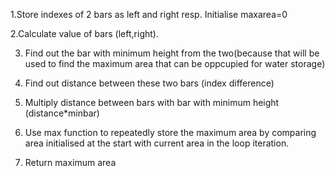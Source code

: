 1.Store indexes of 2 bars as left and right resp. Initialise maxarea=0

2.Calculate value of bars (left,right).

3. Find out the bar with minimum height from the two(because that will be used to find the maximum area that can be oppcupied for water storage)

4. Find out distance between these two bars (index difference)

5. Multiply distance between bars with bar with minimum height (distance*minbar)

6. Use max function to repeatedly store the maximum area by comparing area initialised at the start with current area in the loop iteration. 

7. Return maximum area
